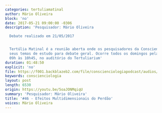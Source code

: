 ```yaml
---
categories: tertuliamatinal
author: Mário Oliveira
block: 'no'
date: 2017-05-21 09:00:00 -0306
description: 'Pesquisador: Mário Oliveira

  Debate realizado em 21/05/2017


  Tertúlia Matinal é a reunião aberta onde os pesquisadores da Conscienciologia apresentam
  seus temas de estudo para debate geral. Ocorre todos os domingos pela manhã, das
  09h às 10h45, no auditório do Tertuliarium'
duration: 01:48:50
explicit: 'no'
file: https://f001.backblazeb2.com/file/conscienciologiapodcast/audios/5oaJONMqiqU.mp3
keywords: conscienciologia
layout: post
length: 6530
origin: https://youtu.be/5oaJONMqiqU
summary: 'Pesquisador: Mário Oliveira'
title: '#46 - Efeitos Multidimensionais do Perdão'
voices: Mário Oliveira
---
```

